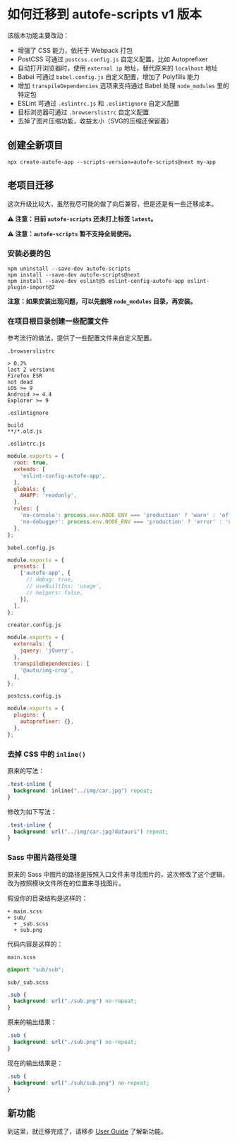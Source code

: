 # 如何迁移到 autofe-scripts v1 版本

该版本功能主要改动：
* 增强了 CSS 能力，依托于 Webpack 打包
* PostCSS 可通过 `postcss.config.js` 自定义配置，比如 Autoprefixer
* 自动打开浏览器时，使用 `external ip` 地址，替代原来的 `localhost` 地址
* Babel 可通过 `babel.config.js` 自定义配置，增加了 Polyfills 能力
* 增加 `transpileDependencies` 选项来支持通过 Babel 处理 `node_modules` 里的特定包
* ESLint 可通过 `.eslintrc.js` 和 `.eslintignore` 自定义配置
* 目标浏览器可通过 `.browserslistrc` 自定义配置
* 去掉了图片压缩功能，收益太小（SVG的压缩还保留着）

## 创建全新项目

```
npx create-autofe-app --scripts-version=autofe-scripts@next my-app
```

## 老项目迁移

这次升级比较大，虽然我尽可能的做了向后兼容，但是还是有一些迁移成本。

**⚠️ 注意：目前 `autofe-scripts` 还未打上标签 `latest`。**

**⚠️ 注意：`autofe-scripts` 暂不支持全局使用。**

### 安装必要的包

```
npm uninstall --save-dev autofe-scripts
npm install --save-dev autofe-scripts@next
npm install --save-dev eslint@5 eslint-config-autofe-app eslint-plugin-import@2
```

**注意：如果安装出现问题，可以先删除 `node_modules` 目录，再安装。**

### 在项目根目录创建一些配置文件

参考流行的做法，提供了一些配置文件来自定义配置。

`.browserslistrc`
```
> 0.2%
last 2 versions
Firefox ESR
not dead
iOS >= 9
Android >= 4.4
Explorer >= 9
```

`.eslintignore`
```
build
**/*.old.js
```

`.eslintrc.js`
```javascript
module.exports = {
  root: true,
  extends: [
    'eslint-config-autofe-app',
  ],
  globals: {
    AHAPP: 'readonly',
  },
  rules: {
    'no-console': process.env.NODE_ENV === 'production' ? 'warn' : 'off',
    'no-debugger': process.env.NODE_ENV === 'production' ? 'error' : 'off',
  },
};
```

`babel.config.js`
```javascript
module.exports = {
  presets: [
    ['autofe-app', {
      // debug: true,
      // useBuiltIns: 'usage',
      // helpers: false,
    }],
  ],
};
```

`creator.config.js`
```javascript
module.exports = {
  externals: {
    jquery: 'jQuery',
  },
  transpileDependencies: [
    '@auto/img-crop',
  ],
};
```

`postcss.config.js`
```javascript
module.exports = {
  plugins: {
    autoprefixer: {},
  },
};
```

### 去掉 CSS 中的 `inline()`

原来的写法：
```css
.test-inline {
  background: inline("../img/car.jpg") repeat;
}
```

修改为如下写法：
```css
.test-inline {
  background: url("../img/car.jpg?datauri") repeat;
}
```

### Sass 中图片路径处理

原来的 Sass 中图片的路径是按照入口文件来寻找图片的，这次修改了这个逻辑，改为按照模块文件所在的位置来寻找图片。

假设你的目录结构是这样的：

```
+ main.scss
+ sub/
  + _sub.scss
  + sub.png
```

代码内容是这样的：

`main.scss`
```scss
@import "sub/sub";
```

`sub/_sub.scss`
```scss
.sub {
  background: url("./sub.png") no-repeat;
}
```

原来的输出结果：

```css
.sub {
  background: url("./sub.png") no-repeat;
}
```

现在的输出结果是：

```css
.sub {
  background: url("./sub/sub.png") no-repeat;
}
```

## 新功能

到这里，就迁移完成了，请移步 [User Guide](https://github.com/athm-fe/create-autofe-app/blob/master/packages/autofe-scripts/template/README.md) 了解新功能。
